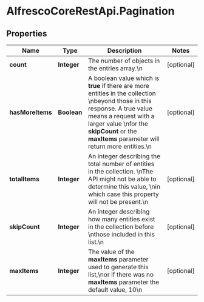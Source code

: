 # AlfrescoCoreRestApi.Pagination

## Properties
Name | Type | Description | Notes
------------ | ------------- | ------------- | -------------
**count** | **Integer** | The number of objects in the entries array.\n | [optional] 
**hasMoreItems** | **Boolean** | A boolean value which is **true** if there are more entities in the collection \nbeyond those in this response. A true value means a request with a larger value \nfor the **skipCount** or the **maxItems** parameter will return more entities.\n | [optional] 
**totalItems** | **Integer** | An integer describing the total number of entities in the collection. \nThe API might not be able to determine this value, \nin which case this property will not be present.\n | [optional] 
**skipCount** | **Integer** | An integer describing how many entities exist in the collection before \nthose included in this list.\n | [optional] 
**maxItems** | **Integer** | The value of the **maxItems** parameter used to generate this list,\nor if there was no **maxItems** parameter the default value, 10\n | [optional] 


